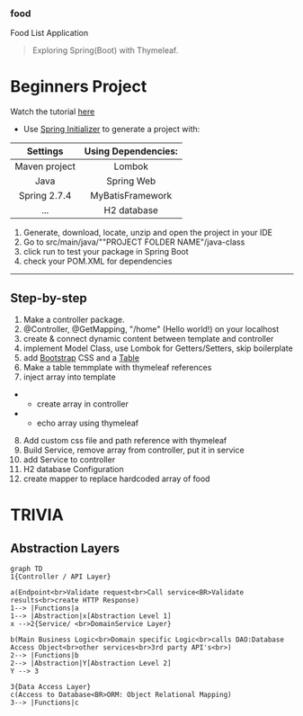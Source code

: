 ### food
 Food List Application

>  Exploring Spring(Boot) with Thymeleaf.

# Beginners Project
Watch the tutorial [here](https://www.youtube.com/watch?v=hoVUmn8ZCOo "Spring Boot Thymeleaf Tutorial for beginners")

* Use [Spring Initializer](https://start.spring.io/) to generate a project with:

|   Settings    | Using Dependencies: |
|:-------------:|:-------------------:|
| Maven project |       Lombok        |
|     Java      |     Spring Web      |
| Spring 2.7.4  |  MyBatisFramework   |
|      ...      |     H2 database     |

1. Generate, download, locate, unzip and open the project in your IDE
2. Go to src/main/java/""PROJECT FOLDER NAME"/java-class
3. click run to test your package in Spring Boot
4. check your POM.XML for dependencies

---
## Step-by-step
1. Make a controller package.
2. @Controller, @GetMapping, "/home" (Hello world!) on your localhost
3. create & connect dynamic content between template and controller
4. implement Model Class, use Lombok for Getters/Setters, skip boilerplate
5. add [Bootstrap](https://getbootstrap.com/ "Bootstrap") CSS and a [Table](https://getbootstrap.com/docs/5.2/content/tables/ "Bootstrap Table")
6. Make a table temmplate with thymeleaf references
7. inject array into template
- - create array in controller
- - echo array using thymeleaf
8. Add custom css file and path reference with thymeleaf
9. Build Service, remove array from controller, put it in service
10. add Service to controller
11. H2 database Configuration
12. create mapper to replace hardcoded array of food


# TRIVIA
## Abstraction Layers
```mermaid
graph TD
1{Controller / API Layer}

a(Endpoint<br>Validate request<br>Call service<BR>Validate results<br>create HTTP Response)
1--> |Functions|a
1--> |Abstraction|x[Abstraction Level 1]
x -->2{Service/ <br>DomainService Layer}

b(Main Business Logic<br>Domain specific Logic<br>calls DAO:Database Access Object<br>other services<br>3rd party API's<br>)
2--> |Functions|b
2--> |Abstraction|Y[Abstraction Level 2]
Y --> 3

3{Data Access Layer}
c(Access to Database<BR>ORM: Object Relational Mapping)
3--> |Functions|c

```